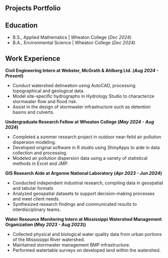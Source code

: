 ## Projects Portfolio

## Education		        		
- B.S., Applied Mathematics   | Wheaton College (_Dec 2024_)
- B.A., Environmental Science | Wheaton College (_Dec 2024_)

## Work Experience
**Civil Engineering Intern at Webster, McGrath & Ahlberg Ltd. (_Aug 2024 - Present_)**
- Conduct watershed delineation using AutoCAD, processing topographical and geological data.
- Model site-specific hydrographs in Hydrology Studio to characterize stormwater flow and flood risk.
- Assist in the design of stormwater infrastructure such as detention basins and culverts.

**Undergraduate Research Fellow at Wheaton College (_May 2024 - Aug 2024_)**
- Completed a summer research project in outdoor near-feild air pollution dispersion modeling.
- Developed original software in R studio using ShinyApps to aide in data collection and processing.
- Modeled air pollution dispersion data using a variety of statistical methods in Excel and JMP.

**GIS Research Aide at Argonne National Laboratory (_Apr 2023 - Jun 2024_)**
- Conducted independent industrial research, compiling data in geospatial and tabular formats
- Analyzed geospatial datasets to support decision-making processes and meet client needs.
- Synthesized research findings and communicated results to interdisciplinary teams.

**Water Resource Monitoring Intern at Mississippi Watershed Management Organization (_May 2023 - Aug 2023_))**
- Collected physical and biological water quality data from urban portions of the Mississippi River watershed.
- Maintained stormwater management BMP infrastructure.
- Performed watertable surveys on developed land within the watershed.
